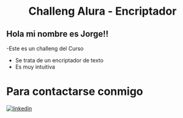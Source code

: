 <h1 align="center"> Challeng Alura - Encriptador </h1>

## Hola mi nombre es Jorge!!

-Este es un challeng del Curso 
- Se trata de un encriptador de texto
- Es muy intuitiva 


# Para contactarse conmigo
[![linkedin](https://img.shields.io/badge/linkedin-0A66C2?style=for-the-badge&logo=linkedin&logoColor=white)](https://www.linkedin.com/in/jorge-figueroa-944a49150)
